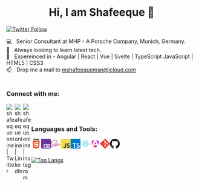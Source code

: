 <h1 align="center">
Hi, I am Shafeeque 👋
</h1>

[![Twitter Follow](https://img.shields.io/twitter/follow/shafeequeonline?color=1DA1F2&logo=twitter&style=for-the-badge)](https://twitter.com/intent/follow?original_referer=https%3A%2F%2Fgithub.com%2FcodeSTACKr&screen_name=shafeequeonline)

💻 &nbsp;&nbsp;Senior Consultant at MHP - A Porsche Company, Munich, Germany. <br />
🌱 &nbsp;&nbsp;Always looking to learn latest tech.  <br />
🔭 &nbsp;&nbsp;Expereinced in - Angular | React | Vue | Svelte | TypeScript  JavaScript | HTML5 | CSS3 <br />
📫 &nbsp;&nbsp;Drop me a mail to [mshafeequemsn@icloud.com](mailto:mshafeequemsn@icloud.com?subject=[GitHub]%20Connect%20with%20Shafeeque)
#
### Connect with me:
[<img align="left" alt="shafeequeonline | Twitter" width="22px" src="https://cdn.jsdelivr.net/npm/simple-icons@v3/icons/twitter.svg" />][twitter]
[<img align="left" alt="shafeequeonline | LinkedIn" width="22px" src="https://cdn.jsdelivr.net/npm/simple-icons@v3/icons/linkedin.svg" />][linkedin] 
[<img align="left" alt="shafeeque.online | Instagram" width="22px" src="https://cdn.jsdelivr.net/npm/simple-icons@v3/icons/instagram.svg" />][instagram]
<br>
#
### Languages and Tools:
<img align="left" alt="HTML5" width="26px" src="https://raw.githubusercontent.com/github/explore/80688e429a7d4ef2fca1e82350fe8e3517d3494d/topics/html/html.png" />
<img align="left" alt="CSS3" width="26px" src="https://raw.githubusercontent.com/github/explore/80688e429a7d4ef2fca1e82350fe8e3517d3494d/topics/css/css.png" />
<img align="left" alt="Sass" width="26px" src="https://raw.githubusercontent.com/github/explore/80688e429a7d4ef2fca1e82350fe8e3517d3494d/topics/sass/sass.png" />
<img align="left" alt="JavaScript" width="26px" src="https://raw.githubusercontent.com/github/explore/80688e429a7d4ef2fca1e82350fe8e3517d3494d/topics/javascript/javascript.png" />
<img align="left" alt="TypeScript" width="26px" src="https://raw.githubusercontent.com/github/explore/80688e429a7d4ef2fca1e82350fe8e3517d3494d/topics/typescript/typescript.png" />
<img align="left" alt="React" width="26px" src="https://raw.githubusercontent.com/github/explore/80688e429a7d4ef2fca1e82350fe8e3517d3494d/topics/react/react.png" />
<img align="left" alt="Angular" width="26px" src="https://raw.githubusercontent.com/github/explore/80688e429a7d4ef2fca1e82350fe8e3517d3494d/topics/angular/angular.png" />
<img align="left" alt="Git" width="26px" src="https://raw.githubusercontent.com/github/explore/80688e429a7d4ef2fca1e82350fe8e3517d3494d/topics/git/git.png" />
<img align="left" alt="GitHub" width="26px" src="https://raw.githubusercontent.com/github/explore/78df643247d429f6cc873026c0622819ad797942/topics/github/github.png" />

<br/>
<br/>

[![Top Langs](https://github-readme-stats.vercel.app/api/top-langs/?username=shafeequeonline)](https://github.com/anuraghazra/github-readme-stats)


[twitter]: https://twitter.com/shafeequeonline
[instagram]: https://instagram.com/shafeeque.online
[linkedin]: https://linkedin.com/in/shafeequeonline

